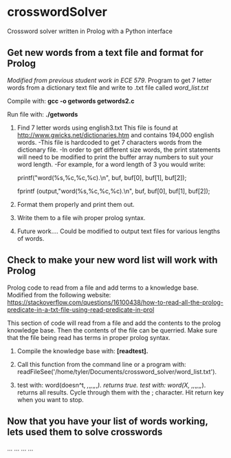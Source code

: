 # crosswordSolver
Crossword solver written in Prolog with a Python interface

## Get new words from a text file and format for Prolog

*Modified from previous student work in ECE 579*.
Program to get 7 letter words from a dictionary text file and write to .txt file called *word_list.txt* 

Compile with: 
**gcc -o getwords getwords2.c**

Run file with: 
**./getwords**

1. Find 7 letter words using english3.txt
    This file is found at http://www.gwicks.net/dictionaries.htm
    and contains 194,000 english words.
    -This file is hardcoded to get 7 characters words from the dictionary file.
    -In order to get different size words, the print statements will need to
     be modified to print the buffer array numbers to suit your word length.
    -For example, for a word length of 3 you would write:

     printf("word(%s,%c,%c,%c).\n", buf, buf[0], buf[1], buf[2]);
     
     fprintf (output,"word(%s,%c,%c,%c).\n", buf, buf[0], buf[1], buf[2]);

 2. Format them properly and print them out.
 3. Write them to a file wih proper prolog syntax.
 4. Future work.... Could be modified to output text files for various lengths of words.


## Check to make your new word list will work with Prolog

Prolog code to read from a file and add terms to a knowledge base.
Modified from the following website:
https://stackoverflow.com/questions/16100438/how-to-read-all-the-prolog-predicate-in-a-txt-file-using-read-predicate-in-prol

This section of code will read from a file and add the contents to
the prolog knowledge base. Then the contents of the file can be querried.
Make sure that the file being read has terms in proper prolog syntax.

1. Compile the knowledge base with:
   **[readtest].**

2. Call this function from the command line or a program with:
   readFileSee('/home/tyler/Documents/crossword_solver/word_list.txt').
3. test with: 
              word(doesn^t, _,_,_,_,_,_,_).
              returns true.
   test with: 
              word(X, _,_,_,_,_,_,_).
              returns all results. Cycle through them with the ; character.
              Hit return key when you want to stop.

## Now that you have your list of words working, lets used them to solve crosswords

...
...
...
...

